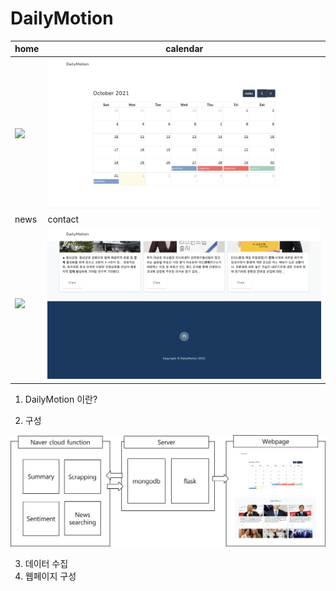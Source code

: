 # DailyMotion
|home|calendar|
|----|----|
|<img src="https://github.com/LIMM036/my_news_webpage/blob/master/images/home.png">|<img src="https://github.com/LIMM036/my_news_webpage/blob/master/images/calendar.png">|
|news|contact|
|<img src="https://github.com/LIMM036/my_news_webpage/blob/master/images/news.png">|<img src="https://github.com/LIMM036/my_news_webpage/blob/master/images/contact.png">|

1. DailyMotion 이란?

2. 구성

![](https://github.com/LIMM036/my_news_webpage/blob/master/images/configuration.png)

3. 데이터 수집
4. 웹페이지 구성


